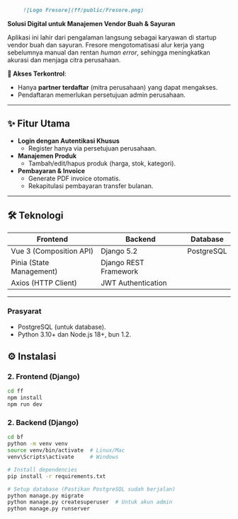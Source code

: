 ```markdown
     ![Logo Fresore](ff/public/Fresore.png)  
```  

**Solusi Digital untuk Manajemen Vendor Buah & Sayuran**  

Aplikasi ini lahir dari pengalaman langsung sebagai karyawan di startup vendor buah dan sayuran. Fresore mengotomatisasi alur kerja yang sebelumnya manual dan rentan *human error*, sehingga meningkatkan akurasi dan menjaga citra perusahaan.  

**🔐 Akses Terkontrol**:  
- Hanya **partner terdaftar** (mitra perusahaan) yang dapat mengakses.  
- Pendaftaran memerlukan persetujuan admin perusahaan.  

---

## ✨ Fitur Utama  
- **Login dengan Autentikasi Khusus**  
  - Register hanya via persetujuan perusahaan.  
- **Manajemen Produk**  
  - Tambah/edit/hapus produk (harga, stok, kategori).  
- **Pembayaran & Invoice**  
  - Generate PDF invoice otomatis.  
  - Rekapitulasi pembayaran transfer bulanan.  

---

## 🛠️ Teknologi  
| **Frontend**       | **Backend**         | **Database** |  
|--------------------|---------------------|--------------|  
| Vue 3 (Composition API) | Django 5.2         | PostgreSQL   |  
| Pinia (State Management) | Django REST Framework |             |  
| Axios (HTTP Client)     | JWT Authentication |              |  

---

### Prasyarat  
- PostgreSQL (untuk database).  
- Python 3.10+ dan Node.js 18+, bun 1.2.

## ⚙️ Instalasi
### 2. Frontend (Django) 
```bash
cd ff  
npm install  
npm run dev  
```  

### 2. Backend (Django)  
```bash
cd bf  
python -m venv venv  
source venv/bin/activate  # Linux/Mac  
venv\Scripts\activate     # Windows  

# Install dependencies  
pip install -r requirements.txt  

# Setup database (Pastikan PostgreSQL sudah berjalan)  
python manage.py migrate  
python manage.py createsuperuser  # Untuk akun admin  
python manage.py runserver
```

